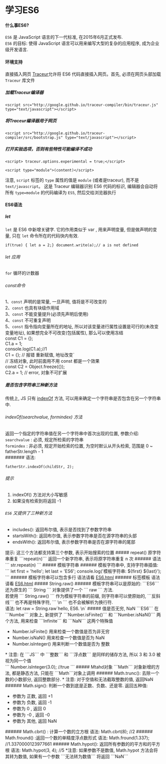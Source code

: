 学习ES6
=============
#### 什么事ES6?
  ```ES6``` 是 JavaScript 语言的下一代标准, 在2015年6月正式发布.<br>
  ```ES6``` 的目标: 使得 JavaScript 语言可以用来编写大型的复杂的应用程序, 成为企业级开发语言. 

#### 环境支持
  直接插入网页
  <a href="http://aikar.co/projects/traceur/">Traceur</a>允许将 ES6 代码直接插入网页。首先, 必须在网页头部加载 ```Traceur``` 库文件<br>
#####  加载Traceur编译器
  ```
  <script src="http://google.github.io/traceur-compiler/bin/traceur.js" type="text/javascript"></script>
  ```
##### 将Traceur编译器用于网页
  ```
  <script src="http://google.github.io/traceur-compiler/src/bootstrap.js" type="text/javascript"></script>
  ```
##### 打开实验选项，否则有些特性可能编译不成功
  ```
  <script> traceur.options.experimental = true;</script>
  ```

  ```
  <script type="module">(content)</script>
  ```
  注意, ```script``` 标签的 ```type``` 属性的值是 ```module``` (或者是traceur), 而不是 ```text/javascript```。 这是 Traceur 编辑器识别 ES6 代码的标识, 编辑器会自动将所有 ```type=module``` 的代码编译为 ```ES5```, 然后交给浏览器执行

#### ES6语法
##### let
  ```let``` 是 ES6 中新增关键字. 
  它的作用类似于 var , 用来声明变量, 但是做声明的变量, 只在 ```let``` 命令所在的代码快内有效.<br>
  ```
  if(true) { let a = 2;} document.write(a);// a is not defined
  ```
###### let 应用
  ```for``` 循环的计数器

###### const命令
  1、```const``` 声明的是常量, 一旦声明, 值将是不可改变的<br>
  2、```const``` 也具有块级作用域<br>
  3、```const``` 不能变量提升(必须先声明后使用)<br>
  4、```const``` 不可重复声明<br>
  5、```const``` 指令指向变量所在的地址, 所以对该变量进行属性设置是可行的(未改变变量地址),
  如果想完全不可改变(包括属性), 那么可以使用冻结<br>
  const C1 = {}; <br>
  C1.a = 1;<br>
  console.log(C1.a);//1<br>
  C1 = {}; // 报错  重新赋值, 地址改变`<br>
  // 冻结对象, 此时前面用不用 const 都是一个效果<br>
  const C2 = Object.freeze({});<br>
  C2.a = 1; //  error, 对象不可扩展
##### 是否包含字符串三种新方法
  传统上, JS 只有 <a href="http://www.w3school.com.cn/jsref/jsref_indexOf.asp">indexOf</a> 方法, 可以用来确定一个字符串是否包含在另一个字符串中. 
###### indexOf(searchvalue, formindex) 方法
  返回一个指定的字符串值在另一个字符串中首次出现的位置, 参数介绍:<br>
  ``` searchvalue ``` : 必须, 规定所检索的字符串<br>
  ``` formindex ```   : 非必须, 规定开始检索的位置, 为空时默认从开头检索, 范围是 0 ~ fatherStr.length - 1<br>
####### 语法: <br>
  ```
  fatherStr.indexOf(childStr, 2);
  ```
###### 提示 
  <ol>
    <li>indexOf() 方法对大小写敏感</li>
    <li>如果没有检索到将返回 -1</li>
  </ol> 

######  ``` ES6 ``` 又提供了三种新方法
  <ul>
    <li>includes(): 返回布尔值, 表示是否找到了参数字符串</li>
    <li>startsWith(): 返回布尔值, 表示参数字符串是否在源字符串的头部</li>
    <li>endsWith(): 返回布尔值, 表示参数字符串是否在源字符串的尾部</li>
  </ul>
  提示: 这三个方法都支持第三个参数, 表示开始搜索的位置
##### repeat() 原字符串重复
  ```repeat(n)``` 返回一个新字符串, 表示将原字符串重复 n 次
###### 语法
  ```
  str.repeat(n)
  ```
##### 模板字符串
###### 模板字符串中, 支持字符串插值: 
  ```
   let first = 'hello'; let last = 'ES6'; console.log('模板字符串: ${first} ${last}');
  ```
###### 模板字符串可以包含多行
  语法请看 <a href="https://github.com/crasslandWolf/Front-end-engineers-learning-process/blob/master/ES6/ES6.html">ES6.html</a>
###### 标签模板
  语法请看 <a href="https://github.com/crasslandWolf/Front-end-engineers-learning-process/blob/master/ES6/ES6.html">ES6.html</a>
##### String.raw()
###### 模板字符串可以是原始的: 
  ```ES6```  还为原生的 ``` String ``` 对象提供了一个 ``` raw ``` 方法.<br>
  若使用 ``` String.raw() ``` 作为模板字符串的前缀, 则字符串可以使原始的, ```反斜线``` 也不再是特殊字符, ``` \n ``` 也不会被解析为换行符.<br>
  语法: let raw = String.raw`hello, ES6. \n`
##### 值是否无穷, NaN
  ```ES6``` 在```Numbe``` 对象上, 新提供了 ```Number.isFinite()``` 和 ```Number.isNaN()``` 两个方法, 用来检查 ```Infinite``` 和 ```NaN``` 这两个特殊值
  <ul>
    <li>Number.isFinite() 用来检查一个数值是否为非无穷</li>
    <li>Number.isNaN() 用来检查一个数值是否为 NaN</li>
    <li>Number.isInteger() 用来判断一个数值是否为 整数</li>
  </ul>
  * 注意: 在 ```JS``` 中 ```整数``` 和 ```浮点数``` 是同样的储存方法, 所以 3 和 3.0 被视为同一个值<br>
  ```
  Number.isInteger(3.0); //true
  ```
##### Mtahd对象
  ```Math``` 对象新增的方法, 都是静态方法, 只能在 ```Math```对象上调用
###### Math.trunc(): 去除一个数的小数部分, 返回整数部分.
  * 注意: 对于空值和无法截取整数的值, 返回NaN
###### Math.sign(): 判断一个数到底是正数、负数、还是零.
  返回五种值:
  <ul>
    <li>参数为 正数, 返回 +1 </li>
	<li>参数为 负数, 返回 -1 </li>
	<li>参数为 0  , 返回  0 </li>
	<li>参数为 -0 , 返回 -0 </li>
	<li>参数为 其他, 返回 NaN</li>
  </ul>
###### Math.cbrt() : 计算一个数的立方根
  语法: Math.cbrt(8); //2
###### Math.fround() :返回一个数的单精度浮点数形式
  语法: Math.fround(1.337); //1.3370000123977661 
###### Math.hypot(): 返回所有参数的的平方和的平方根
  语法: Math.hypot(3, 4); //5
  *注意: 如果参数不是数值, Math.hypot 方法会将其转为数值, 如果有一个参数 ```无法转为数值``` 将返回 ```NaN```
 
